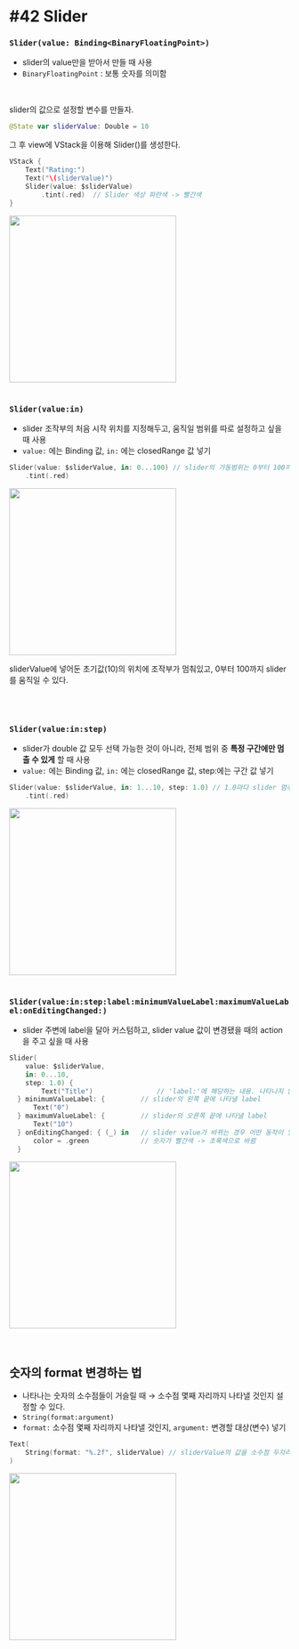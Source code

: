 # **#42 Slider**


### **`Slider(value: Binding<BinaryFloatingPoint>)`**

- slider의 value만을 받아서 만들 때 사용
- `BinaryFloatingPoint` : 보통 숫자를 의미함

<br>

slider의 값으로 설정할 변수를 만들자.

```swift
@State var sliderValue: Double = 10
```

그 후 view에 VStack을 이용해 Slider()를 생성한다.

```swift
VStack {
	Text("Rating:")
	Text("\(sliderValue)")
	Slider(value: $sliderValue)
		.tint(.red)  // Slider 색상 파란색 -> 빨간색
}
```
<img src="https://user-images.githubusercontent.com/126866283/236785564-a1e881bf-a355-49ff-8696-4d89b3ef283c.gif" width=300>

<br>
<br>


### **`Slider(value:in)`**

- slider 조작부의 처음 시작 위치를 지정해두고, 움직일 범위를 따로 설정하고 싶을 때 사용
- `value:` 에는 Binding 값, `in:` 에는 closedRange 값 넣기

```swift
Slider(value: $sliderValue, in: 0...100) // slider의 가동범위는 0부터 100까지
	.tint(.red)
```

<img src="https://user-images.githubusercontent.com/126866283/236785866-205437f3-2912-487a-8cae-35c1572fbe80.gif" width=300>

sliderValue에 넣어둔 초기값(10)의 위치에 조작부가 멈춰있고, 0부터 100까지 slider를 움직일 수 있다.

<br>
<br>

### **`Slider(value:in:step)`**

- slider가 double 값 모두 선택 가능한 것이 아니라, 전체 범위 중 **특정 구간에만 멈출 수 있게** 할 때 사용
- `value:` 에는 Binding 값, `in:` 에는 closedRange 값, step:에는 구간 값 넣기

```swift
Slider(value: $sliderValue, in: 1...10, step: 1.0) // 1.0마다 slider 멈추기
	.tint(.red)
```
<img src="https://user-images.githubusercontent.com/126866283/236786132-dcc94afc-2b19-4946-8db1-060fe758c5d5.gif" width=300>

<br>
<br>

### **`Slider(value:in:step:label:minimumValueLabel:maximumValueLabel:onEditingChanged:)`**

- slider 주변에 label을 달아 커스텀하고, slider value 값이 변경됐을 때의 action을 주고 싶을 때 사용

```swift
Slider(
	value: $sliderValue,
	in: 0...10,
	step: 1.0) {
		Text("Title")                // 'label:'에 해당하는 내용. 나타나지 않음
  } minimumValueLabel: {         // slider의 왼쪽 끝에 나타낼 label
	  Text("0")
  } maximumValueLabel: {         // slider의 오른쪽 끝에 나타낼 label
	  Text("10")
  } onEditingChanged: { (_) in   // slider value가 바뀌는 경우 어떤 동작이 일어나는지
	  color = .green             // 숫자가 빨간색 -> 초록색으로 바뀜
  }
```
<img src="https://user-images.githubusercontent.com/126866283/236786384-acfea433-2c18-49ae-84f4-4b6d2dd2edc3.gif" width=300>

<br>
<br>
<br>

## **숫자의 format 변경하는 법**

- 나타나는 숫자의 소수점들이 거슬릴 때 → 소수점 몇째 자리까지 나타낼 것인지 설정할 수 있다.
- `String(format:argument)`
- `format:` 소수점 몇째 자리까지 나타낼 것인지, `argument:` 변경할 대상(변수) 넣기

```swift
Text(
	String(format: "%.2f", sliderValue) // sliderValue의 값을 소수점 두자리까지 표기하기
)
```
<img src="https://user-images.githubusercontent.com/126866283/236786745-8a50bba3-60d3-48b4-b521-2801ac8f2ebc.png" width=300>
